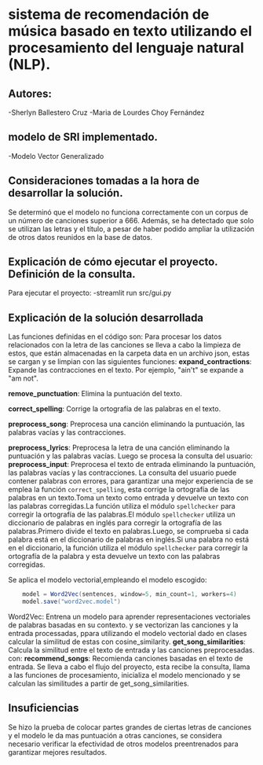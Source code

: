 # sistema de recomendación de música basado en texto utilizando el procesamiento del lenguaje natural (NLP).
## Autores:
-Sherlyn Ballestero Cruz
-Maria de Lourdes Choy Fernández
## modelo de SRI implementado.
-Modelo Vector Generalizado
## Consideraciones tomadas a la hora de desarrollar la solución.
Se determinó que el modelo no funciona correctamente con un corpus de un número de canciones superior a 666. Además, se ha detectado que solo se utilizan las letras y el título, a pesar de haber podido ampliar la utilización de otros datos reunidos en la base de datos.
##  Explicación de cómo ejecutar el proyecto. Definición de la consulta.
Para ejecutar el proyecto:
-streamlit run src/gui.py 
##  Explicación de la solución desarrollada
Las funciones definidas en el código son:
Para procesar los datos relacionados con la letra de las canciones se lleva a cabo la limpieza de estos, que están almacenadas en la carpeta data en un archivo json, estas se cargan y se limpian con las siguientes funciones:
**expand_contractions**: Expande las contracciones en el texto. Por ejemplo, "ain't" se expande a "am not".

**remove_punctuation**: Elimina la puntuación del texto.

**correct_spelling**: Corrige la ortografía de las palabras en el texto.

**preprocess_song**: Preprocesa una canción eliminando la puntuación, las palabras vacías y las contracciones.

**preprocess_lyrics**: Preprocesa la letra de una canción eliminando la puntuación y las palabras vacías.
Luego se procesa la consulta del usuario:
**preprocess_input**: Preprocesa el texto de entrada eliminando la puntuación, las palabras vacías y las contracciones.
La consulta del usuario puede contener palabras con errores, para garantizar una mejor experiencia de se emplea la función `correct_spelling`, esta corrige la ortografía de las palabras en un texto.Toma un texto como entrada y devuelve un texto con las palabras corregidas.La función utiliza el módulo `spellchecker` para corregir la ortografía de las palabras.El módulo `spellchecker` utiliza un diccionario de palabras en inglés para corregir la ortografía de las palabras.Primero divide el texto en palabras.Luego, se comprueba si cada palabra está en el diccionario de palabras en inglés.Si una palabra no está en el diccionario, la función utiliza el módulo `spellchecker` para corregir la ortografía de la palabra y esta devuelve un texto con las palabras corregidas. 

Se aplica el modelo vectorial,empleando el modelo escogido:
```cs 
    model = Word2Vec(sentences, window=5, min_count=1, workers=4)
    model.save("word2vec.model") 
```
Word2Vec: Entrena un modelo para aprender representaciones vectoriales de palabras basadas en su contexto.
y se vectorizan las canciones y la entrada processadas, ppara utilizando el modelo vectorial dado en clases calcular la similitud de estas con cosine_similarity.
**get_song_similarities**: Calcula la similitud entre el texto de entrada y las canciones preprocesadas.
con:
**recommend_songs**: Recomienda canciones basadas en el texto de entrada.
Se lleva a cabo el flujo del proyecto, esta recibe la consulta, llama a las funciones de procesamiento, inicializa el modelo mencionado y se calculan las similitudes a partir  de get_song_similarities.
##  Insuficiencias 
Se hizo la prueba de colocar partes grandes de ciertas letras de canciones y el modelo le da mas puntuación a otras canciones, se considera necesario verificar la efectividad de otros modelos preentrenados para garantizar mejores resultados. 





